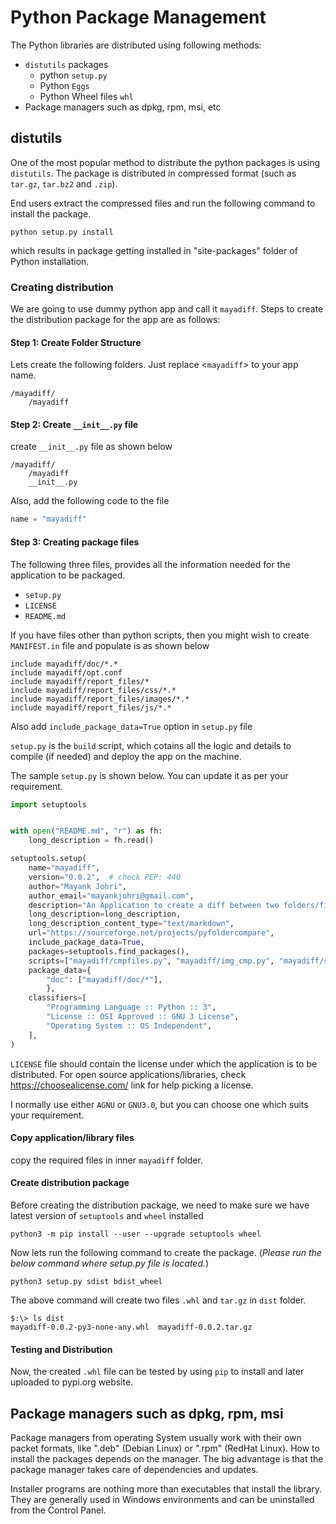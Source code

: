 
# Python Package Management

The Python libraries are distributed using following methods:

- `distutils` packages
    - python `setup.py`
    - Python `Eggs`
    - Python Wheel files `whl`
- Package managers such as dpkg, rpm, msi, etc

## distutils

One of the most popular method to distribute the python packages is using `distutils`.
The package is distributed in compressed format (such as `tar.gz`, `tar.bz2` and `.zip`).

End users extract the compressed files and run the following command to install the package. 

```
python setup.py install
```
which results in package getting installed in "site-packages" folder of Python installation.

### Creating distribution

We are going to use dummy python app and call it `mayadiff`. Steps to create the distribution package for the app are as follows:

#### Step 1: Create Folder Structure

Lets create the following folders. Just replace <`mayadiff`> to your app name. 

```
/mayadiff/
    /mayadiff
```

#### Step 2: Create `__init__.py` file

create `__init__.py` file as shown below
```
/mayadiff/
    /mayadiff
    __init__.py
```
Also, add the following code to the file
```python
name = "mayadiff"
```

#### Step 3: Creating package files

The following three files, provides all the information needed for the application to be packaged. 

- `setup.py`
- `LICENSE`
- `README.md`

If you have files other than python scripts, then you might wish to create `MANIFEST.in` file and populate is as shown below
```
include mayadiff/doc/*.*
include mayadiff/opt.conf
include mayadiff/report_files/*
include mayadiff/report_files/css/*.*
include mayadiff/report_files/images/*.*
include mayadiff/report_files/js/*.*
```
Also add `include_package_data=True` option in `setup.py` file 

`setup.py` is the `build` script, which cotains all the logic and details to compile (if needed) and deploy the app on the machine. 

The sample `setup.py` is shown below. You can update it as per your requirement.

```python
import setuptools


with open("README.md", "r") as fh:
    long_description = fh.read()

setuptools.setup(
    name="mayadiff",
    version="0.0.2",  # check PEP: 440
    author="Mayank Johri",
    author_email="mayankjohri@gmail.com",
    description="An Application to create a diff between two folders/files.",
    long_description=long_description,
    long_description_content_type="text/markdown",
    url="https://sourceforge.net/projects/pyfoldercompare",
    include_package_data=True,
    packages=setuptools.find_packages(),
    scripts=["mayadiff/cmpfiles.py", "mayadiff/img_cmp.py", "mayadiff/slate.py"],
    package_data={
        "doc": ["mayadiff/doc/*"],
        },
    classifiers=[
        "Programming Language :: Python :: 3",
        "License :: OSI Approved :: GNU 3 License",
        "Operating System :: OS Independent",
    ],
)

```

`LICENSE` file should contain the license under which the application is to be distributed. For open source applications/libraries, check https://choosealicense.com/ link for help picking a license.

I normally use either `AGNU` or `GNU3.0`, but you can choose one which suits your requirement.

#### Copy application/library files 

copy the required files in inner `mayadiff` folder.

#### Create distribution package

Before creating the distribution package, we need to make sure we have latest version of `setuptools` and `wheel` installed
```
python3 -m pip install --user --upgrade setuptools wheel
```
Now lets run the following command to create the package. (_Please run the below command where setup.py file is located._)
```
python3 setup.py sdist bdist_wheel
```
The above command will create two files `.whl` and `tar.gz` in `dist` folder. 
```
$:\> ls dist
mayadiff-0.0.2-py3-none-any.whl  mayadiff-0.0.2.tar.gz
```

#### Testing and Distribution

Now, the created `.whl` file can be tested by using `pip` to install and later uploaded to pypi.org website.

## Package managers such as dpkg, rpm, msi

Package managers from operating System usually work with their own packet formats, like ".deb" (Debian Linux) or ".rpm" (RedHat Linux). How to install the packages depends on the manager. The big advantage is that the package manager takes care of dependencies and updates.

Installer programs are nothing more than executables that install the library. They are generally used in Windows environments and can be uninstalled from the Control Panel.
